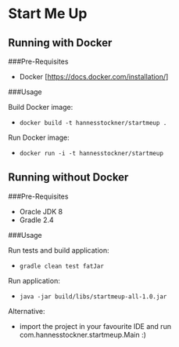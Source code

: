 Start Me Up
============

## Running with Docker

###Pre-Requisites

- Docker [https://docs.docker.com/installation/]

###Usage

Build Docker image:

- ```docker build -t hannesstockner/startmeup .```

Run Docker image:

- ```docker run -i -t hannesstockner/startmeup```

## Running without Docker

###Pre-Requisites

- Oracle JDK 8
- Gradle 2.4

###Usage

Run tests and build application:

- ```gradle clean test fatJar```

Run application:

- ```java -jar build/libs/startmeup-all-1.0.jar```

Alternative:

- import the project in your favourite IDE and run com.hannesstockner.startmeup.Main :)

